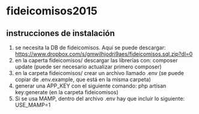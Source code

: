# fideicomisos2015

## instrucciones de instalación

1. se necesita la DB de fideicomisos. Aquí se puede descargar: https://www.dropbox.com/s/gmwilhjodri9aes/fideicomisos.sql.zip?dl=0
2. en la caperta fideicomisos/ descargar las librerías con: composer update (puede ser necesario actualizar primero composer)
3. en la carpeta fideicomisos/ crear un archivo llamado .env (se puede copiar de .env.example, que está en la misma carpeta)
4. generar una APP_KEY con el siguiente comando: php artisan key:generate (en la carpeta fideicomisos)
5. Si se usa MAMP, dentro del archivo .env hay que incluir lo siguiente: USE_MAMP=1
